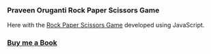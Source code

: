 ### Praveen Oruganti Rock Paper Scissors Game

Here with the [Rock Paper Scissors Game](https://praveenorugantitech.github.io/praveenorugantitech-vanilla-js/0_Projects/praveenorugantitech-rock-paper-scissors) developed using JavaScript.

### [Buy me a Book](https://www.buymeacoffee.com/praveenoruganti)


